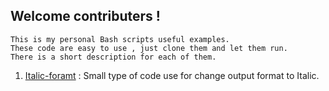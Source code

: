 ## Welcome contributers !
```
This is my personal Bash scripts useful examples.
These code are easy to use , just clone them and let them run.
There is a short description for each of them.
```
1. [Italic-foramt](Italic-foramt) : Small type of code use for change output format to Italic.
